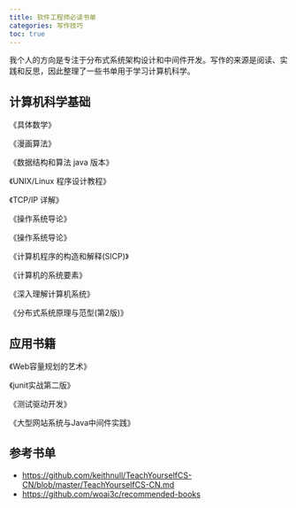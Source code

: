 ```yaml
---
title: 软件工程师必读书单
categories: 写作技巧
toc: true
---
```




我个人的方向是专注于分布式系统架构设计和中间件开发。写作的来源是阅读、实践和反思，因此整理了一些书单用于学习计算机科学。



## 计算机科学基础

《具体数学》

《漫画算法》

《数据结构和算法 java 版本》

《UNIX/Linux 程序设计教程》

《TCP/IP 详解》

《操作系统导论》

《操作系统导论》

《计算机程序的构造和解释(SICP)》

《计算机的系统要素》

《深入理解计算机系统》

《分布式系统原理与范型(第2版)》



## 应用书籍

《Web容量规划的艺术》

《junit实战第二版》

《测试驱动开发》

《大型网站系统与Java中间件实践》



## 参考书单

- https://github.com/keithnull/TeachYourselfCS-CN/blob/master/TeachYourselfCS-CN.md
- https://github.com/woai3c/recommended-books

